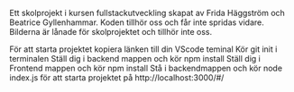Ett skolprojekt i kursen fullstackutveckling skapat av Frida Häggström och Beatrice Gyllenhammar. 
Koden tillhör oss och får inte spridas vidare. Bilderna är lånade för skolprojektet och tillhör inte oss.

För att starta projektet kopiera länken till din VScode teminal
Kör git init i terminalen
Ställ dig i backend mappen och kör npm install
Ställ dig i Frontend mappen och kör npm install
Stå i backendmappen och kör node index.js för att starta projektet på http://localhost:3000/#/

